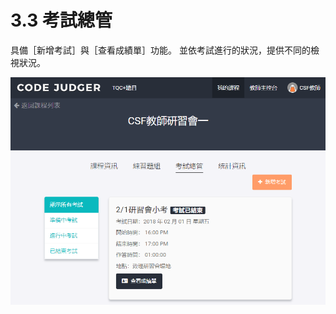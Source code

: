 # 3.3 考試總管

具備［新增考試］與［查看成績單］功能。 並依考試進行的狀況，提供不同的檢視狀況。

![](../../.gitbook/assets/cjmd03-ke-cheng-03-kao-shi-zong-guan-00.png)

